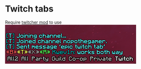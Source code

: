 # Twitch tabs <br>
Require [twitcher mod](https://www.curseforge.com/minecraft/mc-mods/twitcher) to use <br>
![uselessfield](/assets/twitch_tab.png "twitch tab")